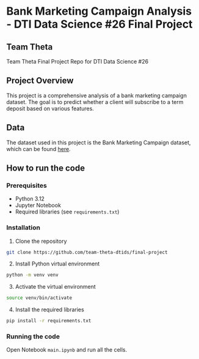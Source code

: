 # Bank Marketing Campaign Analysis - DTI Data Science #26 Final Project

## Team Theta

Team Theta Final Project Repo for DTI Data Science #26

## Project Overview

This project is a comprehensive analysis of a bank marketing campaign dataset. The goal is to predict whether a client will subscribe to a term deposit based on various features.

## Data

The dataset used in this project is the Bank Marketing Campaign dataset, which can be found [here](https://www.kaggle.com/code/benroshan/bank-marketing-campaign-predictive-analytics).

## How to run the code

### Prerequisites

- Python 3.12
- Jupyter Notebook
- Required libraries (see `requirements.txt`)

### Installation

1. Clone the repository

```bash
git clone https://github.com/team-theta-dtids/final-project
```

2. Install Python virtual environment

```bash
python -m venv venv
```

3. Activate the virtual environment

```bash
source venv/bin/activate
```

4. Install the required libraries

```bash
pip install -r requirements.txt
```

### Running the code

Open Notebook `main.ipynb` and run all the cells.

